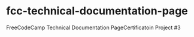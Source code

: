# fcc-technical-documentation-page
FreeCodeCamp Technical Documentation PageCertificatoin Project #3
